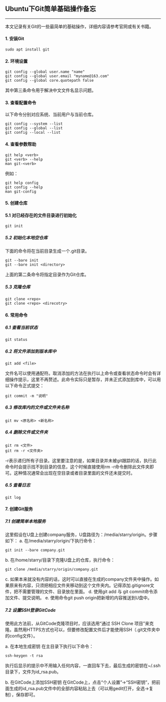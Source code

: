 ## Ubuntu下Git简单基础操作备忘

---

本文记录有关Git的一些最简单的基础操作，详细内容请参考官网或有关书籍。

#### 1. 安装Git
```shell
sudo apt install git
```

#### 2. 环境设置
```shell
git config --global user.name "name"
git config --global user.email "myname@163.com"
git config --global core.quotepath false
```
其中第三条命令用于解决中文文件名显示问题。

#### 3. 查看配置命令
以下命令分别对应系统、当前用户与当前仓库。
```shell
git config --system --list
git config --global --list
git config --local --list
```

#### 4. 查看参数帮助
```shell
git help <verb>
git <verb> --help
man git-<verb>
```
例如：
```shell
git help config
git config --help
man git-config
```

#### 5. 创建仓库
#### 5.1 对已经存在的文件目录进行初始化
```shell
git init
```
##### 5.2 初始化本地空仓库
下面的命令将在当前目录生成一个.git目录。
```shell
git --bare init
git --bare init <directory>
```
上面的第二条命令将指定目录作为Git仓库。

##### 5.3 克隆仓库
```shell
git clone <repo>
git clone <repo> <direcotry>
```

#### 6. 常用命令
##### 6.1 查看当前状态
```shell
git status
```
##### 6.2 将文件添加到版本库中
```shell
git add <file>
```
文件名可以使用通配符。取消添加的方法在执行以上命令或查看状态命令时会有详细操作提示，这里不再赘述。此命令实际只是暂存，并未正式添加到库中，可以用以下命令正式提交：
```shell
git commit -m "说明"
```
##### 6.3 修改库内的文件或文件夹名称
```shell
git mv <原名称> <新名称>
```
##### 6.4 删除文件或文件夹
```shell
git rm <文件>
git rm -r <文件夹>
```
-r表示递归所有子目录。这里要注意的是，如果目录并未被git跟踪的话，执行此命令时会提示找不到目录的信息，这个时候直接使用rm -r命令删除此文件夹即可。这种情况通常会出现在空目录或者目录里面的文件还未提交时。

##### 6.5 查看日志
```shell
git log
```
#### 7. 创建Git服务
##### 7.1 创建简单本地服务
这里假设在U盘上创建company服务，U盘路径为：/media/starry/origin。步骤如下：
a. 在/media/starry/origin/下执行命令：
```shell
git init --bare company.git
```
b. 在/home/starry/目录下克隆U盘上的仓库，执行命令：
```shell
git clone /media/starry/origin/company.git
```
c. 如果本来就没有内容的话，这时可以直接在生成的company文件夹中操作。如果原来有内容，只须把相应文件夹移动到这个文件夹内。记得添加.gitignore文件，把不需要管理的文件、目录放在里面。
d. 使用git add 与 git commit命令添加文件、提交说明。
e. 使用命令git push origin把新增的内容推送到U盘中。
##### 7.2 设置SSH登录GitCode
使用此方法前，从GitCode克隆项目时，应该选用“通过 SSH Clone 项目”来克隆。虽然用HTTPS方式也可以，但要修改配置文件后才能使用SSH（.git文件夹中的config文件）。

a. 在本地生成密钥
在主目录下执行以下命令：
```shell
ssh-keygen -t rsa
```
执行后显示的提示中不用输入任何内容，一直回车下去，最后生成的密钥在~/.ssh目录下，文件为id\_rsa.pub。

b. 在GitCode上添加SSH密钥
在GitCode上，点击“个人设置”->“SSH密钥”，把前面生成的id_rsa.pub文件中的全部内容粘贴上去（可以用gedit打开，全选->复制），保存即可。